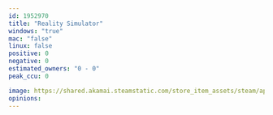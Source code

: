 ```yaml
---
id: 1952970
title: "Reality Simulator"
windows: "true"
mac: "false"
linux: false
positive: 0
negative: 0
estimated_owners: "0 - 0"
peak_ccu: 0

image: https://shared.akamai.steamstatic.com/store_item_assets/steam/apps/1952970/header.jpg?t=1689880629
opinions:
---
```

